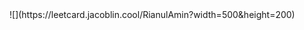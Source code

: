 <style>
div {display: flex;
    align-items: center;
    }
</style>

<div>![](https://leetcard.jacoblin.cool/RianulAmin?width=500&height=200)</div>

